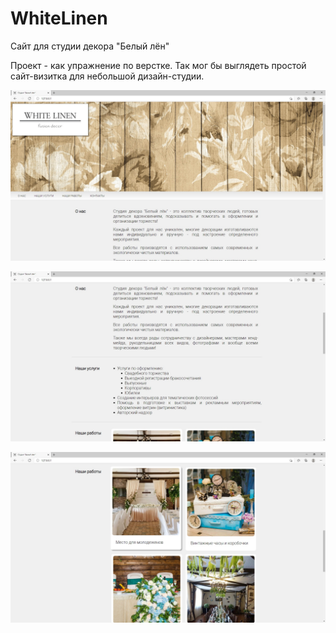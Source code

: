 # WhiteLinen
Сайт для студии декора "Белый лён"

Проект - как упражнение по верстке. Так мог бы выглядеть простой сайт-визитка для небольшой дизайн-студии.

![screenshot](screen1.jpg)

![screenshot](screen2.jpg)

![screenshot](screen3.jpg)
